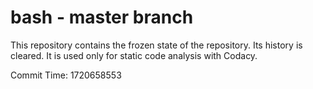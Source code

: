 # bash - master branch

This repository contains the frozen state of the repository.
Its history is cleared. It is used only for static code
analysis with Codacy.

Commit Time: 1720658553